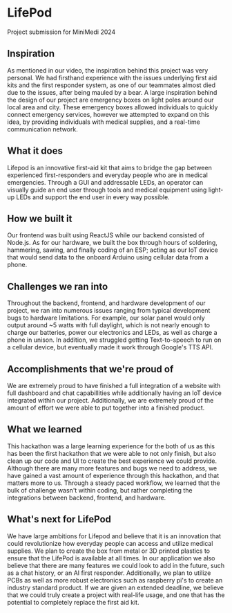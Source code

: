 # LifePod
Project submission for MiniMedi 2024

## Inspiration

As mentioned in our video, the inspiration behind this project was very personal. We had firsthand experience with the issues underlying first aid kits and the first responder system, as one of our teammates almost died due to the issues, after being mauled by a bear.
A large inspiration behind the design of our project are emergency boxes on light poles around our local area and city. These emergency boxes allowed individuals to quickly connect emergency services, however we attempted to expand on this idea, by providing individuals with medical supplies, and a real-time communication network.

## What it does

Lifepod is an innovative first-aid kit that aims to bridge the gap between experienced first-responders and everyday people who are in medical emergencies. Through a GUI and addressable LEDs, an operator can visually guide an end user through tools and medical equipment using light-up LEDs and support the end user in every way possible.

## How we built it

Our frontend was built using ReactJS while our backend consisted of Node.js. As for our hardware, we built the box through hours of soldering, hammering, sawing, and finally coding of an ESP; acting as our IoT device that would send data to the onboard Arduino using cellular data from a phone.

## Challenges we ran into

Throughout the backend, frontend, and hardware development of our project, we ran into numerous issues ranging from typical development bugs to hardware limitations. For example, our solar panel would only output around ~5 watts with full daylight, which is not nearly enough to charge our batteries, power our electronics and LEDs, as well as charge a phone in unison. In addition, we struggled getting Text-to-speech to run on a cellular device, but eventually made it work through Google's TTS API. 

## Accomplishments that we're proud of

We are extremely proud to have finished a full integration of a website with full dashboard and chat capabillities while additionally having an IoT device integrated within our project. Additionally, we are extremely proud of the amount of effort we were able to put together into a finished product.

## What we learned

This hackathon was a large learning experience for the both of us as this has been the first hackathon that we were able to not only finish, but also clean up our code and UI to create the best experience we could provide. Although there are many more features and bugs we need to address, we have gained a vast amount of experience through this hackathon, and that matters more to us. Through a steady paced workflow, we learned that the bulk of challenge wasn't within coding, but rather completing the integrations between backend, frontend, and hardware.

## What's next for LifePod

We have large ambitions for Lifepod and believe that it is an innovation that could revolutionize how everyday people can access and utilize medical supplies. We plan to create the box from metal or 3D printed plastics to ensure that the LifePod is available at all times. In our application we also believe that there are many features we could look to add in the future, such as a chat history, or an AI first responder. Additionally, we plan to utilize PCBs as well as more robust electronics such as raspberry pi's to create an industry standard product. 
If we are given an extended deadline, we believe that we could truly create a project with real-life usage, and one that has the potential to completely replace the first aid kit.